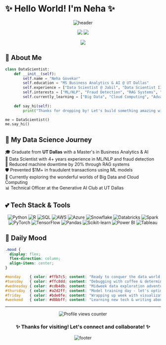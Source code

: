 # ✨ Hello World! I'm Neha ✨ 

<div align="center">
  
  ![header](https://capsule-render.vercel.app/api?type=waving&color=ffb6c1&height=300&section=header&text=Neha%20Govekar&fontSize=90&animation=fadeIn&fontAlignY=38&desc=Data%20Scientist%20|%20ML%20Engineer%20|%20AI%20Enthusiast&descAlignY=55&descAlign=62&fontColor=d6ace6)

  <a href="http://www.linkedin.com/in/neha-govekar"><img src="https://img.shields.io/badge/LinkedIn-0077B5?style=for-the-badge&logo=linkedin&logoColor=white"></a>
  <a href="mailto:neha.Govekar@utdallas.edu"><img src="https://img.shields.io/badge/Email-D14836?style=for-the-badge&logo=gmail&logoColor=white"></a>
 <!-- <a href="https://medium.com/@yourmedium"><img src="https://img.shields.io/badge/Medium-12100E?style=for-the-badge&logo=medium&logoColor=white"></a> -->
  <a href="[https://www.kaggle.com/nehasgovekar]"><img src="https://img.shields.io/badge/Kaggle-20BEFF?style=for-the-badge&logo=Kaggle&logoColor=white"></a>
  
</div>

## 🌸 About Me
```python
class DataScientist:
    def __init__(self):
        self.name = "Neha Govekar"
        self.education = "MS Business Analytics & AI @ UT Dallas"
        self.experience = ["Data Scientist @ Jabil", "Data Scientist II @ HSBC", "Data Science Intern @ Citibank"]
        self.interests = ["ML/NLP", "Fraud Detection", "RAG Systems", "Data Visualization"]
        self.currently_learning = ["Big Data", "Cloud Computing", "Advanced SQL"]
        
    def say_hi(self):
        print("Thanks for dropping by! Let's build something amazing with data! 💖")

me = DataScientist()
me.say_hi()
```

## 🎀 My Data Science Journey

🎓 Graduate from **UT Dallas** with a Master's in Business Analytics & AI  
💼 Data Scientist with 4+ years experience in ML/NLP and fraud detection  
🔮 Reduced machine downtime by 20% through RAG systems  
🛡️ Prevented $1M+ in fraudulent transactions using ML models  
🌱 Currently exploring the wonderful worlds of Big Data and Cloud Computing  
📊 Technical Officer at the Generative AI Club at UT Dallas  

## 💕 Tech Stack & Tools

<div align="center">
  
  ![Python](https://img.shields.io/badge/Python-FFD43B?style=for-the-badge&logo=python&logoColor=blue)
  ![R](https://img.shields.io/badge/R-276DC3?style=for-the-badge&logo=r&logoColor=white)
  ![SQL](https://img.shields.io/badge/SQL-4479A1?style=for-the-badge&logo=mysql&logoColor=white)
  ![AWS](https://img.shields.io/badge/AWS-FF9900?style=for-the-badge&logo=amazonaws&logoColor=white)
  ![Azure](https://img.shields.io/badge/Azure-0078D7?style=for-the-badge&logo=microsoftazure&logoColor=white)
  ![Snowflake](https://img.shields.io/badge/Snowflake-29B5E8?style=for-the-badge&logo=snowflake&logoColor=white)
  ![Databricks](https://img.shields.io/badge/Databricks-FF3621?style=for-the-badge&logo=databricks&logoColor=white)
  ![Spark](https://img.shields.io/badge/Apache_Spark-E25A1C?style=for-the-badge&logo=apachespark&logoColor=white)
  ![PyTorch](https://img.shields.io/badge/PyTorch-EE4C2C?style=for-the-badge&logo=pytorch&logoColor=white)
  ![TensorFlow](https://img.shields.io/badge/TensorFlow-FF6F00?style=for-the-badge&logo=tensorflow&logoColor=white)
  ![Pandas](https://img.shields.io/badge/Pandas-150458?style=for-the-badge&logo=pandas&logoColor=white)
  ![Scikit-learn](https://img.shields.io/badge/scikit_learn-F7931E?style=for-the-badge&logo=scikit-learn&logoColor=white)
  ![Power BI](https://img.shields.io/badge/PowerBI-F2C811?style=for-the-badge&logo=powerbi&logoColor=black)
  ![Tableau](https://img.shields.io/badge/Tableau-E97627?style=for-the-badge&logo=tableau&logoColor=white)
  
</div>


<!--
## 📊 My GitHub Stats

<div align="center">
  <img height="180em" src="https://github-readme-stats.vercel.app/api?username=YourUsername&show_icons=true&theme=dracula&include_all_commits=true&count_private=true&bg_color=30,e96443,904e95&title_color=fff&text_color=fff"/>
  
  <img height="180em" src="https://github-readme-stats.vercel.app/api/top-langs/?username=YourUsername&layout=compact&langs_count=7&theme=dracula&bg_color=30,e96443,904e95&title_color=fff&text_color=fff"/>
</div>

## 🌟 Featured Projects

<div align="center">
  
  <a href="https://github.com/YourUsername/project1">
    <img align="center" src="https://github-readme-stats.vercel.app/api/pin/?username=YourUsername&repo=project1&bg_color=30,e96443,904e95&title_color=fff&text_color=fff" />
  </a>
  
  <a href="https://github.com/YourUsername/project2">
    <img align="center" src="https://github-readme-stats.vercel.app/api/pin/?username=YourUsername&repo=project2&bg_color=30,e96443,904e95&title_color=fff&text_color=fff" />
  </a>
  
</div>
-->

## 💫 Daily Mood
```css
.mood {
  display: flex;
  flex-direction: column;
  align-items: center;
}

#monday    { color: #ffb7c5; content: "Ready to conquer the data world! 💪"; }
#tuesday   { color: #ffc8dd; content: "Debugging with coffee & determination ☕"; }
#wednesday { color: #cdb4db; content: "Midweek data exploration adventures! 🔍"; }
#thursday  { color: #a2d2ff; content: "Model training day - let's optimize! 📈"; }
#friday    { color: #bde0fe; content: "Wrapping up week with visualizations 📊"; }
#weekend   { color: #d8bbff; content: "Learning new tech & writing about it ✍️"; }
```

---

<div align="center">
  <img src="https://komarev.com/ghpvc/?username=YourUsername&color=ff69b4&style=flat-square&label=Profile+Views" alt="Profile views counter"/>
  
  <h3>✨ Thanks for visiting! Let's connect and collaborate! ✨</h3>
  
  ![footer](https://capsule-render.vercel.app/api?type=waving&color=ffb6c1&height=150&section=footer)
</div>
